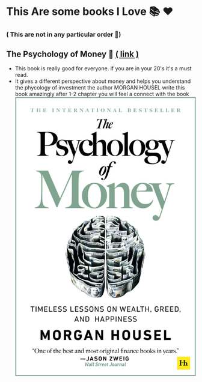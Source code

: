 # This Are some books I Love 📚 ❤️

### ( This are not in any particular order 🌟)

## The Psychology of Money 🤩 [( link )](https://www.amazon.in/Psychology-Money-Timeless-lessons-happiness/dp/0857197681)

- This book is really good for everyone. if you are in your 20's it's a must read.
- It gives a different perspective about money and helps you understand the phycology of investment the author MORGAN HOUSEL write this book amazingly after 1-2 chapter you will feel a connect with the book
  ![image info](./assets/the-psychology-of-money.jpg)

